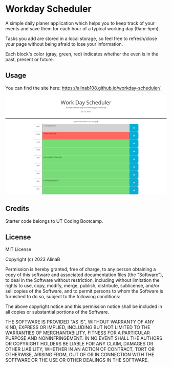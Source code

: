 # Workday Scheduler
A simple daily planer application which helps you to keep track of your events and save them for each hour of a typical working day (9am–5pm).

Tasks you add are stored in a local storage, so feel free to refresh/close your page without being afraid to lose your information.

Each block's color (gray, green, red) indicates whether the even is in the past, present or future.

## Usage
You can find the site here: https://alinab108.github.io/workday-scheduler/

![screenshot](assets/images/workday.png)

## Credits
Starter code belongs to UT Coding Bootcamp.

## License
MIT License

Copyright (c) 2023 AlinaB

Permission is hereby granted, free of charge, to any person obtaining a copy
of this software and associated documentation files (the "Software"), to deal
in the Software without restriction, including without limitation the rights
to use, copy, modify, merge, publish, distribute, sublicense, and/or sell
copies of the Software, and to permit persons to whom the Software is
furnished to do so, subject to the following conditions:

The above copyright notice and this permission notice shall be included in all
copies or substantial portions of the Software.

THE SOFTWARE IS PROVIDED "AS IS", WITHOUT WARRANTY OF ANY KIND, EXPRESS OR
IMPLIED, INCLUDING BUT NOT LIMITED TO THE WARRANTIES OF MERCHANTABILITY,
FITNESS FOR A PARTICULAR PURPOSE AND NONINFRINGEMENT. IN NO EVENT SHALL THE
AUTHORS OR COPYRIGHT HOLDERS BE LIABLE FOR ANY CLAIM, DAMAGES OR OTHER
LIABILITY, WHETHER IN AN ACTION OF CONTRACT, TORT OR OTHERWISE, ARISING FROM,
OUT OF OR IN CONNECTION WITH THE SOFTWARE OR THE USE OR OTHER DEALINGS IN THE
SOFTWARE.